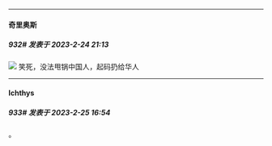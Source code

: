 
*****

####  奇里奥斯  
##### 932#       发表于 2023-2-24 21:13

<img src="https://p.sda1.dev/10/9fd485ee91b2b053b43739a344667eab/23rc1zfmuz2quarxxmeeg6czv.jpg" referrerpolicy="no-referrer">
笑死，没法甩锅中国人，起码扔给华人


*****

####  Ichthys  
##### 933#       发表于 2023-2-25 16:54

。

